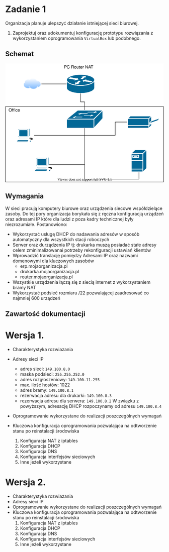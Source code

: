 # Zadanie 1

Organizacja planuje ulepszyć działanie istniejącej sieci biurowej.

1. Zaprojektuj oraz udokumentuj konfigurację prototypu rozwiązania z wykorzystaniem oprogramowania ``VirtualBox`` lub podobnego. 

## Schemat

![zadanie 1](office.svg)

## Wymagania

W sieci pracują komputery biurowe oraz urządzenia siecowe współdzielące zasoby. Do tej pory organizacja borykała się z ręczna konfiguracją urządzeń oraz adresami IP które dla ludzi z poza kadry technicznej były niezrozumiałe. Postanowiono:

* Wykorzystać usługę DHCP do nadawania adresów w sposób automatyczny dla wszystkich stacji roboczych
* Serwer oraz durządzenia IP tj: drukarka muszą posiadać stałe adresy celem zminimalizowanai potrzeby rekonfiguracji ustawiań klientów
* Wprowadzić translację pomiędzy Adresami IP oraz nazwami domenowymi dla kluczowych zasobów
   - erp.mojaorganizacja.pl
   - drukarka.mojaorganizacja.pl
   - router.mojaorganizacja.pl
* Wszystkie urządzenia łączą się z siecią internet z wykorzystaniem bramy NAT
* Wykorzystać podsieć rozmiaru /22 pozwalającej zaadresować co najmniej 600 urządzeń

## Zawartość dokumentacji

# Wersja 1.

 * Charakterystyka rozwiazania 
 * Adresy sieci IP
   - adres sieci: ``149.100.8.0``
   - maska podsieci: ``255.255.252.0``
   - adres rozgłoszeniowy: ``149.100.11.255``
   - max. ilość hostów: 1022
   - adres bramy: ``149.100.8.1``
   - rezerwacja adresu dla drukarki: ``149.100.8.3``
   - rezerwacja adresu dla serwera: ``149.100.8.2``
 W związku z powyższym, adresację DHCP rozpoczynamy od adresu ``149.100.8.4``
 
 * Oprogramowanie wykorzystane do realizacji poszczególnych wymagań
 * Kluczowa konfiguracja oprogramowania pozwalająca na odtworzenie stanu po reinstalacji środowiska
    1. Konfiguracja NAT z iptables 
    2. Konfiguracja DHCP
    3. Konfiguracja DNS
    4. Konfiguracja interfejsów sieciowych
    5. Inne jeżeli wykorzystane

# Wersja 2.

 * Charakterystyka rozwiazania 
 * Adresy sieci IP
 * Oprogramowanie wykorzystane do realizacji poszczególnych wymagań
 * Kluczowa konfiguracja oprogramowania pozwalająca na odtworzenie stanu po reinstalacji środowiska
    1. Konfiguracja NAT z iptables 
    2. Konfiguracja DHCP
    3. Konfiguracja DNS
    4. Konfiguracja interfejsów sieciowych
    5. Inne jeżeli wykorzystane
